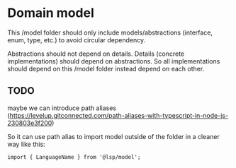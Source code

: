 # Domain model
This /model folder should only include models/abstractions (interface, enum, type, etc.) to avoid circular dependency.

Abstractions should not depend on details. Details (concrete implementations) should depend on abstractions.
So all implementations should depend on this /model folder instead depend on each other.

## TODO
maybe we can introduce path aliases (https://levelup.gitconnected.com/path-aliases-with-typescript-in-node-js-230803e3f200)

So it can use path alias to import model outside of the folder in a cleaner way like this:
```
import { LanguageName } from '@lsp/model';
```
